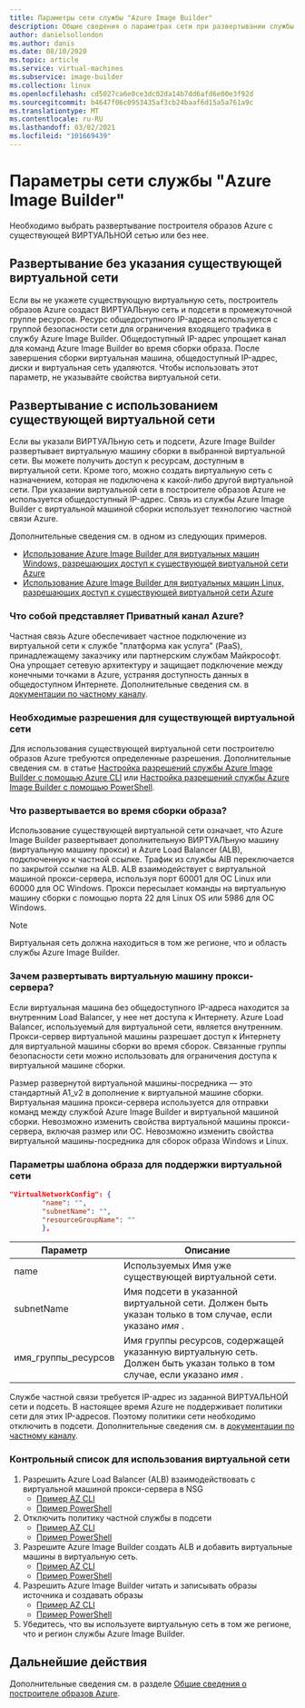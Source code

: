 ```yaml
---
title: Параметры сети службы "Azure Image Builder"
description: Общие сведения о параметрах сети при развертывании службы "Построитель образов виртуальных машин Azure"
author: danielsollondon
ms.author: danis
ms.date: 08/10/2020
ms.topic: article
ms.service: virtual-machines
ms.subservice: image-builder
ms.collection: linux
ms.openlocfilehash: cd5027ca6e0ce3dc02da14b7dd6afd6e00e3f92d
ms.sourcegitcommit: b4647f06c0953435af3cb24baaf6d15a5a761a9c
ms.translationtype: MT
ms.contentlocale: ru-RU
ms.lasthandoff: 03/02/2021
ms.locfileid: "101669439"
---
```

# <a name="azure-image-builder-service-networking-options"></a>Параметры сети службы "Azure Image Builder"

Необходимо выбрать развертывание построителя образов Azure с существующей ВИРТУАЛЬНОЙ сетью или без нее.

## <a name="deploy-without-specifying-an-existing-vnet"></a>Развертывание без указания существующей виртуальной сети

Если вы не укажете существующую виртуальную сеть, построитель образов Azure создаст ВИРТУАЛЬную сеть и подсети в промежуточной группе ресурсов. Ресурс общедоступного IP-адреса используется с группой безопасности сети для ограничения входящего трафика в службу Azure Image Builder. Общедоступный IP-адрес упрощает канал для команд Azure Image Builder во время сборки образа. После завершения сборки виртуальная машина, общедоступный IP-адрес, диски и виртуальная сеть удаляются. Чтобы использовать этот параметр, не указывайте свойства виртуальной сети.

## <a name="deploy-using-an-existing-vnet"></a>Развертывание с использованием существующей виртуальной сети

Если вы указали ВИРТУАЛЬную сеть и подсети, Azure Image Builder развертывает виртуальную машину сборки в выбранной виртуальной сети. Вы можете получить доступ к ресурсам, доступным в виртуальной сети. Кроме того, можно создать виртуальную сеть с назначением, которая не подключена к какой-либо другой виртуальной сети. При указании виртуальной сети в построителе образов Azure не используется общедоступный IP-адрес. Связь из службы Azure Image Builder с виртуальной машиной сборки использует технологию частной связи Azure.

Дополнительные сведения см. в одном из следующих примеров.

* [Использование Azure Image Builder для виртуальных машин Windows, разрешающих доступ к существующей виртуальной сети Azure](../windows/image-builder-vnet.md)
* [Использование Azure Image Builder для виртуальных машин Linux, разрешающих доступ к существующей виртуальной сети Azure](image-builder-vnet.md)

### <a name="what-is-azure-private-link"></a>Что собой представляет Приватный канал Azure?

Частная связь Azure обеспечивает частное подключение из виртуальной сети к службе "платформа как услуга" (PaaS), принадлежащему заказчику или партнерским службам Майкрософт. Она упрощает сетевую архитектуру и защищает подключение между конечными точками в Azure, устраняя доступность данных в общедоступном Интернете. Дополнительные сведения см. в [документации по частному каналу](../../private-link/index.yml).

### <a name="required-permissions-for-an-existing-vnet"></a>Необходимые разрешения для существующей виртуальной сети

Для использования существующей виртуальной сети построителю образов Azure требуются определенные разрешения. Дополнительные сведения см. в статье [Настройка разрешений службы Azure Image Builder с помощью Azure CLI](image-builder-permissions-cli.md) или [Настройка разрешений службы Azure Image Builder с помощью PowerShell](image-builder-permissions-powershell.md).

### <a name="what-is-deployed-during-an-image-build"></a>Что развертывается во время сборки образа?

Использование существующей виртуальной сети означает, что Azure Image Builder развертывает дополнительную ВИРТУАЛЬную машину (виртуальную машину прокси) и Azure Load Balancer (ALB), подключенную к частной ссылке. Трафик из службы AIB переключается по закрытой ссылке на ALB. ALB взаимодействует с виртуальной машиной прокси-сервера, используя порт 60001 для ОС Linux или 60000 для ОС Windows. Прокси пересылает команды на виртуальную машину сборки с помощью порта 22 для Linux OS или 5986 для ОС Windows.

> [!NOTE]
> Виртуальная сеть должна находиться в том же регионе, что и область службы Azure Image Builder.
> 

### <a name="why-deploy-a-proxy-vm"></a>Зачем развертывать виртуальную машину прокси-сервера?

Если виртуальная машина без общедоступного IP-адреса находится за внутренним Load Balancer, у нее нет доступа к Интернету. Azure Load Balancer, используемый для виртуальной сети, является внутренним. Прокси-сервер виртуальной машины разрешает доступ к Интернету для виртуальной машины сборки во время сборок. Связанные группы безопасности сети можно использовать для ограничения доступа к виртуальной машине сборки.

Размер развернутой виртуальной машины-посредника — это стандартный A1_v2 в дополнение к виртуальной машине сборки. Виртуальная машина прокси-сервера используется для отправки команд между службой Azure Image Builder и виртуальной машиной сборки. Невозможно изменить свойства виртуальной машины прокси-сервера, включая размер или ОС. Невозможно изменить свойства виртуальной машины-посредника для сборок образа Windows и Linux.

### <a name="image-template-parameters-to-support-vnet"></a>Параметры шаблона образа для поддержки виртуальной сети
```json
"VirtualNetworkConfig": {
        "name": "",
        "subnetName": "",
        "resourceGroupName": ""
        },
```

| Параметр | Описание |
|---------|---------|
| name | Используемых Имя уже существующей виртуальной сети. |
| subnetName | Имя подсети в указанной виртуальной сети. Должен быть указан только в том случае, если указано *имя* . |
| имя_группы_ресурсов | Имя группы ресурсов, содержащей указанную виртуальную сеть. Должен быть указан только в том случае, если указано *имя* . |

Службе частной связи требуется IP-адрес из заданной ВИРТУАЛЬНОЙ сети и подсеть. В настоящее время Azure не поддерживает политики сети для этих IP-адресов. Поэтому политики сети необходимо отключить в подсети. Дополнительные сведения см. в [документации по частному каналу](../../private-link/index.yml).

### <a name="checklist-for-using-your-vnet"></a>Контрольный список для использования виртуальной сети

1. Разрешить Azure Load Balancer (ALB) взаимодействовать с виртуальной машиной прокси-сервера в NSG
    * [Пример AZ CLI](image-builder-vnet.md#add-network-security-group-rule)
    * [Пример PowerShell](../windows/image-builder-vnet.md#add-network-security-group-rule)
2. Отключить политику частной службы в подсети
    * [Пример AZ CLI](image-builder-vnet.md#disable-private-service-policy-on-subnet)
    * [Пример PowerShell](../windows/image-builder-vnet.md#disable-private-service-policy-on-subnet)
3. Разрешите Azure Image Builder создать ALB и добавить виртуальные машины в виртуальную сеть.
    * [Пример AZ CLI](image-builder-permissions-cli.md#existing-vnet-azure-role-example)
    * [Пример PowerShell](image-builder-permissions-powershell.md#permission-to-customize-images-on-your-vnets)
4. Разрешить Azure Image Builder читать и записывать образы источника и создавать образы
    * [Пример AZ CLI](image-builder-permissions-cli.md#custom-image-azure-role-example)
    * [Пример PowerShell](image-builder-permissions-powershell.md#custom-image-azure-role-example)
5. Убедитесь, что вы используете виртуальную сеть в том же регионе, что и регион службы Azure Image Builder.


## <a name="next-steps"></a>Дальнейшие действия

Дополнительные сведения см. в разделе [Общие сведения о построителе образов Azure](../image-builder-overview.md).